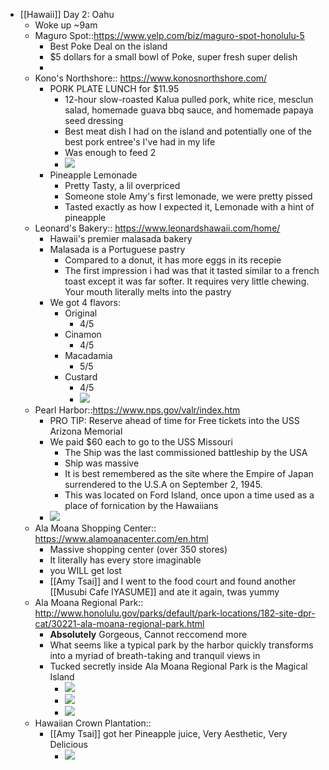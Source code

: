- [[Hawaii]] Day 2: Oahu
    - Woke up ~9am 
    - Maguro Spot::https://www.yelp.com/biz/maguro-spot-honolulu-5
        - Best Poke Deal on the island
        - $5 dollars for a small bowl of Poke, super fresh super delish
        - 
    - Kono's Northshore:: https://www.konosnorthshore.com/
        - PORK PLATE LUNCH for $11.95
            - 12-hour slow-roasted Kalua pulled pork, white rice, mesclun salad, homemade guava bbq sauce, and homemade papaya seed dressing
            - Best meat dish I had on the island and potentially one of the best pork entree's I've had in my life
            - Was enough to feed 2
            - ![](https://firebasestorage.googleapis.com/v0/b/firescript-577a2.appspot.com/o/imgs%2Fapp%2Fandyjgao%2F2h4lcMFzLC?alt=media&token=1a57ec79-1c51-4971-9c20-235f52d58c91)
        - Pineapple Lemonade
            - Pretty Tasty, a lil overpriced
            - Someone stole Amy's first lemonade, we were pretty pissed
            - Tasted exactly as how I expected it, Lemonade with a hint of pineapple
    - Leonard's Bakery:: https://www.leonardshawaii.com/home/
        - Hawaii's premier malasada bakery
        - Malasada is a Portuguese pastry 
            - Compared to a donut, it has more eggs in its recepie
            - The first impression i had was that it tasted similar to a french toast except it was far softer. It requires very little chewing. Your mouth literally melts into the pastry
        - We got 4 flavors:
            - Original
                - 4/5
            - Cinamon
                - 4/5
            - Macadamia
                - 5/5
            - Custard
                - 4/5
                - ![](https://firebasestorage.googleapis.com/v0/b/firescript-577a2.appspot.com/o/imgs%2Fapp%2Fandyjgao%2Fp-hSkPqgTK?alt=media&token=bbeca780-b854-490f-8ef2-368636580cb5)
    - Pearl Harbor::https://www.nps.gov/valr/index.htm
        - PRO TIP: Reserve ahead of time for Free tickets into the USS Arizona Memorial
        - We paid $60 each to go to the USS Missouri
            - The Ship was the last commissioned battleship by the USA
            - Ship was massive
            - It is best remembered as the site where the Empire of Japan surrendered to the U.S.A on September 2, 1945.
            - This was located on Ford Island, once upon a time used as a place of fornication by the Hawaiians
        - ![](https://firebasestorage.googleapis.com/v0/b/firescript-577a2.appspot.com/o/imgs%2Fapp%2Fandyjgao%2FEilqPy7LzA?alt=media&token=9a686366-f2a7-48cc-b586-0b6965d0e3bc)
    - Ala Moana Shopping Center:: https://www.alamoanacenter.com/en.html
        - Massive shopping center (over 350 stores)
        - It literally has every store imaginable
        - you WILL get lost
        - [[Amy Tsai]] and I went to the food court and found another [[Musubi Cafe IYASUME]] and ate it again, twas yummy
    - Ala Moana Regional Park:: http://www.honolulu.gov/parks/default/park-locations/182-site-dpr-cat/30221-ala-moana-regional-park.html
        - **Absolutely** Gorgeous, Cannot reccomend more
        - What seems like a typical park by the harbor quickly transforms into a myriad of breath-taking and tranquil views in
        - Tucked secretly inside Ala Moana Regional Park is the Magical Island
            - ![](https://firebasestorage.googleapis.com/v0/b/firescript-577a2.appspot.com/o/imgs%2Fapp%2Fandyjgao%2FZELCrwPO4h?alt=media&token=3f8bdb4e-061c-446c-a9dd-0b082587570f)
            - ![](https://firebasestorage.googleapis.com/v0/b/firescript-577a2.appspot.com/o/imgs%2Fapp%2Fandyjgao%2F3XeLg-JdIw?alt=media&token=a1f45ca2-df8d-4494-8c7e-be611796ed3f)
            - ![](https://firebasestorage.googleapis.com/v0/b/firescript-577a2.appspot.com/o/imgs%2Fapp%2Fandyjgao%2FVATn9GtZv0?alt=media&token=8edf63f8-901d-4adc-8f6c-32d58464b167)
    - Hawaiian Crown Plantation::
        - [[Amy Tsai]] got her Pineapple juice, Very Aesthetic, Very Delicious
            - ![](https://firebasestorage.googleapis.com/v0/b/firescript-577a2.appspot.com/o/imgs%2Fapp%2Fandyjgao%2FrpwburkMcX?alt=media&token=2ff5d063-a847-4d6c-91ca-b888957fa115)
